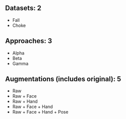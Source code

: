 ## Datasets: 2
  - Fall
  - Choke
   
## Approaches: 3
  - Alpha
  - Beta
  - Gamma
  
## Augmentations (includes original): 5
  - Raw
  - Raw + Face
  - Raw + Hand
  - Raw + Face + Hand
  - Raw + Face + Hand + Pose
